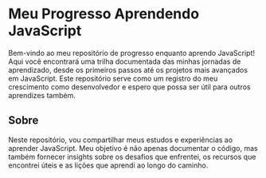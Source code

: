 # Meu Progresso Aprendendo JavaScript

Bem-vindo ao meu repositório de progresso enquanto aprendo JavaScript! Aqui você encontrará uma trilha documentada das minhas jornadas de aprendizado, desde os primeiros passos até os projetos mais avançados em JavaScript. Este repositório serve como um registro do meu crescimento como desenvolvedor e espero que possa ser útil para outros aprendizes também.

## Sobre

Neste repositório, vou compartilhar meus estudos e experiências ao aprender JavaScript. Meu objetivo é não apenas documentar o código, mas também fornecer insights sobre os desafios que enfrentei, os recursos que encontrei úteis e as lições que aprendi ao longo do caminho.

